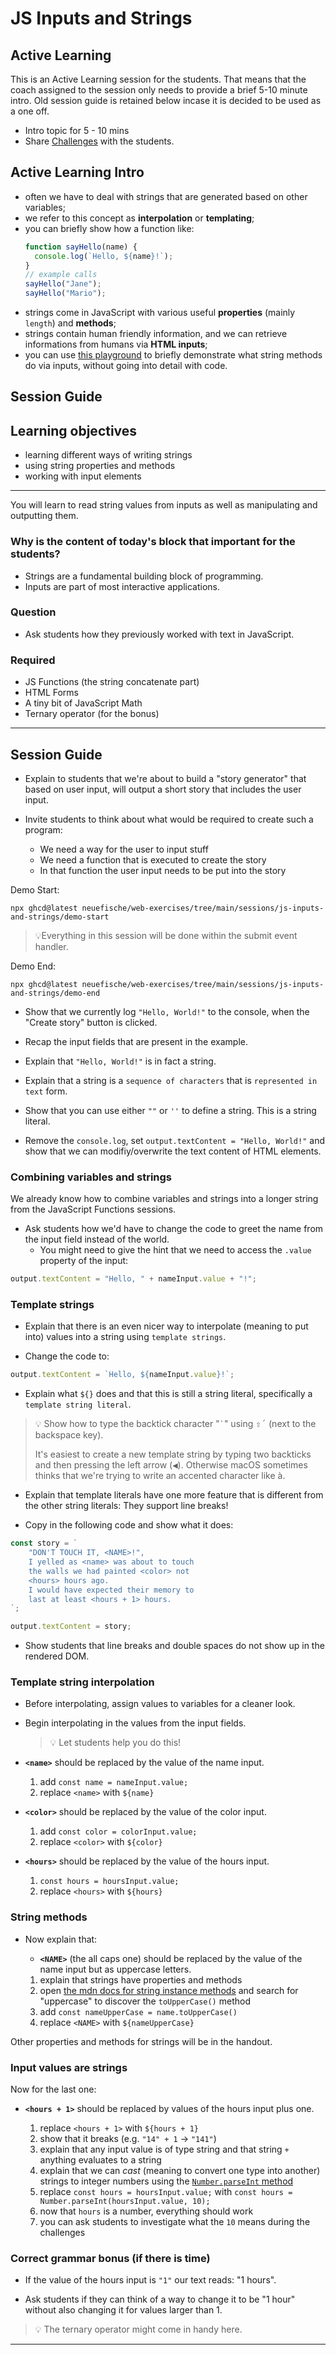 # JS Inputs and Strings

## Active Learning

This is an Active Learning session for the students. That means that the coach assigned to the session only needs to provide a brief 5-10 minute intro. Old session guide is retained below incase it is decided to be used as a one off.

- Intro topic for 5 - 10 mins
- Share [Challenges](challenges-css-responsive.md) with the students.

## Active Learning Intro

- often we have to deal with strings that are generated based on other variables;
- we refer to this concept as **interpolation** or **templating**;
- you can briefly show how a function like:
  ```js
  function sayHello(name) {
    console.log(`Hello, ${name}!`);
  }
  // example calls
  sayHello("Jane");
  sayHello("Mario");
  ```
- strings come in JavaScript with various useful **properties** (mainly `length`) and **methods**;
- strings contain human friendly information, and we can retrieve informations from humans via **HTML inputs**;
- you can use [this playground](https://6cpqpr.csb.app/) to briefly demonstrate what string methods do via inputs, without going into detail with code.

## Session Guide

## Learning objectives

- learning different ways of writing strings
- using string properties and methods
- working with input elements

---

You will learn to read string values from inputs as well as manipulating and outputting them.

### Why is the content of today's block that important for the students?

- Strings are a fundamental building block of programming.
- Inputs are part of most interactive applications.

### Question

- Ask students how they previously worked with text in JavaScript.

### Required

- JS Functions (the string concatenate part)
- HTML Forms
- A tiny bit of JavaScript Math
- Ternary operator (for the bonus)

---

## Session Guide

- Explain to students that we're about to build a "story generator" that based on user input,
  will output a short story that includes the user input.

- Invite students to think about what would be required to create such a program:

  - We need a way for the user to input stuff
  - We need a function that is executed to create the story
  - In that function the user input needs to be put into the story

Demo Start:

```
npx ghcd@latest neuefische/web-exercises/tree/main/sessions/js-inputs-and-strings/demo-start
```

> 💡Everything in this session will be done within the submit event handler.

Demo End:

```
npx ghcd@latest neuefische/web-exercises/tree/main/sessions/js-inputs-and-strings/demo-end
```

- Show that we currently log `"Hello, World!"` to the console, when the "Create story" button is
  clicked.
- Recap the input fields that are present in the example.

- Explain that `"Hello, World!"` is in fact a string.

- Explain that a string is a `sequence of characters` that is `represented in text` form.

- Show that you can use either `""` or `''` to define a string. This is a string literal.

- Remove the `console.log`, set `output.textContent = "Hello, World!"` and show that we can
  modifiy/overwrite the text content of HTML elements.

### Combining variables and strings

We already know how to combine variables and strings into a longer string from the JavaScript
Functions sessions.

- Ask students how we'd have to change the code to greet the name from the input field instead
  of the world.
  - You might need to give the hint that we need to access the `.value` property of the input:

```js
output.textContent = "Hello, " + nameInput.value + "!";
```

### Template strings

- Explain that there is an even nicer way to interpolate (meaning to put into) values into a
  string using `template strings`.

- Change the code to:

```js
output.textContent = `Hello, ${nameInput.value}!`;
```

- Explain what `${}` does and that this is still a string literal, specifically a
  `template string literal`.

> 💡 Show how to type the backtick character "`` ` ``" using <kbd>⇧</kbd><kbd>´</kbd> (next to the
> backspace key).
>
> It's easiest to create a new template string by typing two backticks and then pressing the left
> arrow (<kbd>◀︎</kbd>). Otherwise macOS sometimes thinks that we're trying to write an accented
> character like à.

- Explain that template literals have one more feature that is different from the other string
  literals: They support line breaks!

- Copy in the following code and show what it does:

```js
const story = `
    "DON'T TOUCH IT, <NAME>!",
    I yelled as <name> was about to touch
    the walls we had painted <color> not
    <hours> hours ago.
    I would have expected their memory to
    last at least <hours + 1> hours.
`;

output.textContent = story;
```

- Show students that line breaks and double spaces do not show up in the rendered DOM.

### Template string interpolation

- Before interpolating, assign values to variables for a cleaner look.
- Begin interpolating in the values from the input fields.

  > 💡 Let students help you do this!

- **`<name>`** should be replaced by the value of the name input.

  1. add `const name = nameInput.value;`
  2. replace `<name>` with `${name}`

- **`<color>`** should be replaced by the value of the color input.

  1. add `const color = colorInput.value;`
  2. replace `<color>` with `${color}`

- **`<hours>`** should be replaced by the value of the hours input.
  1. `const hours = hoursInput.value;`
  2. replace `<hours>` with `${hours}`

### String methods

- Now explain that:

  - **`<NAME>`** (the all caps one) should be replaced by the value of the name input but as
    uppercase letters.

  1. explain that strings have properties and methods
  2. open
     [the mdn docs for string instance methods](https://developer.mozilla.org/en-US/docs/Web/JavaScript/Reference/Global_Objects/String#instance_methods)
     and search for "uppercase" to discover the `toUpperCase()` method
  3. add `const nameUpperCase = name.toUpperCase()`
  4. replace `<NAME>` with `${nameUpperCase}`

Other properties and methods for strings will be in the handout.

### Input values are strings

Now for the last one:

- **`<hours + 1>`** should be replaced by values of the hours input plus one.

  1. replace `<hours + 1>` with `${hours + 1}`
  2. show that it breaks (e.g. `"14" + 1` → `"141"`)
  3. explain that any input value is of type string and that string `+` anything evaluates to a
     string
  4. explain that we can _cast_ (meaning to convert one type into another) strings to integer
     numbers using the
     [`Number.parseInt` method](https://developer.mozilla.org/en-US/docs/Web/JavaScript/Reference/Global_Objects/Number/parseInt)
  5. replace `const hours = hoursInput.value;` with
     `const hours = Number.parseInt(hoursInput.value, 10);`
  6. now that `hours` is a number, everything should work
  7. you can ask students to investigate what the `10` means during the challenges

### Correct grammar bonus (if there is time)

- If the value of the hours input is `"1"` our text reads: "1 hours".

- Ask students if they can think of a way to change it to be "1 hour" without also changing it
  for values larger than 1.

> 💡 The ternary operator might come in handy here.

---
